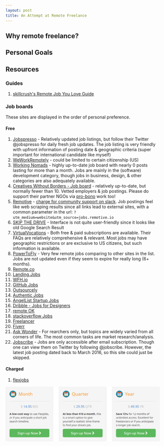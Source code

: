 ```yaml
---
layout: post
title: An Attempt at Remote Freelance
---
```

## Why remote freelance?

## Personal Goals

## Resources

### Guides

1. [skillcrush's Remote Job You Love Guide](https://s3.amazonaws.com/media.skillcrush.com/skillcrush/wp-content/uploads/2016/10/RemoteJobYouLove_Guide_updated.pdf)

### Job boards
These sites are displayed in the order of personal preference. 

#### Free

1. [Jobspresso](https://jobspresso.co/browsejobs/) - Relatively updated job listings, but follow their Twitter @jobspresso for daily fresh job updates. The job listing is very friendly with upfront information of posting date & geographic criteria (super important for international candidate like myself)
2. [WeWorkRemotely](https://weworkremotely.com/) - could be limited to certain citizenship (US)
3. [Working Nomads](https://www.workingnomads.co/jobs) - highly up-to-date job board with nearly 0 posts lasting for more than a month. Jobs are mainly in the (software) development category, though jobs in business, design, & other categories are also adequately available. 
4. [Creatives Without Borders - Job board](http://www.creativeswithoutborders.org/job-listing/?job-type=0&job-type1=11&job-location=0) - relatively up-to-date, but normally fewer than 10. Vetted employers & job postings. Please do support their partner NGOs via [pro-bono](http://www.creativeswithoutborders.org/) work too!
5. [Remotive](http://jobs.remotive.io/) - [charge for community support on slack](https://www.workingnomads.co/jobs). Job postings feel like web scraping results since all links lead to external sites, with a common parameter in the url: `?utm_medium=website&utm_source=jobs.remotive.io`
5. [SKIP THE DRIVE](http://www.skipthedrive.com/) - Interface is not quite user-friendly since it looks like old Google Search Result
6. [VirtualVocations](https://www.virtualvocations.com/) - Both free & paid subscriptions are available. Their FAQs are relatively comprehensive & relevant. Most jobs may have geographic restrictions or are exclusive to US citizens, but such information is available.
7. [PowerToFly](https://powertofly.com/jobs/?skills=&country=&location_type=Remote) - Very few remote jobs comparing to other sites in the list. Jobs are not updated even if they seem to expire for really long (6+ months).
8. [Remote.co](https://remote.co/remote-jobs/)
9. [Landing.Jobs](https://landing.jobs/)
10. [WFH.io](https://www.wfh.io/)
11. [GitHub Jobs](https://jobs.github.com/)
12. [Outsourcely](https://www.outsourcely.com/)
13. [Authentic Jobs](https://authenticjobs.com/)
14. [AngelList Startup Jobs](https://angel.co/)
15. [Dribble - Jobs for Designers](https://dribbble.com/jobs?location=Anywhere)
16. [remote OK](https://remoteok.io/)
17. [stackoverflow Jobs](http://stackoverflow.com/jobs?med=site-ui&ref=jobs-tab)
18. [Freelancer](https://www.freelancer.com/)
19. [Fiverr](https://www.fiverr.com/)
20. [Ask Wonder](https://askwonder.com) - For rearchers only, but topics are widely varied from all corners of life. The most common tasks are market research/analysis.
21. [Jobscribe](http://jobscribe.com/) - Jobs are only accessible after email subscription. Though one can view them on Twitter by following @jobscribe. However, the latest job  posting dated back to March 2016, so this site could just be skipped.

#### Charged

1. [flexjobs](https://www.flexjobs.com/Pricing.aspx)

![flexjob subscription plans (9 Feb 17)](/images/posts/flexjobs_pricing.png)
